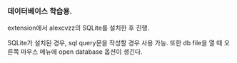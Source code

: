 ### 데이터베이스 학습용.

extension에서 alexcvzz의 SQLite를 설치한 후 진행.

SQLite가 설치된 경우, sql query문을 작성할 경우 사용 가능.
또한 db file을 열 때 오른쪽 마우스 메뉴에 open database 옵션이 생긴다.